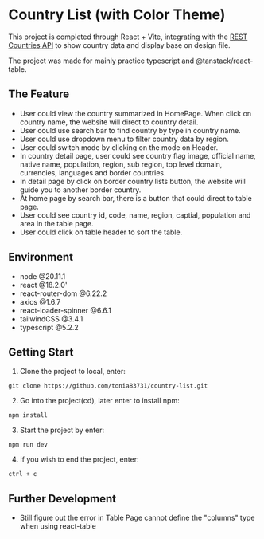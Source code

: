 # Country List (with Color Theme)

This project is completed through React + Vite, integrating with the [REST Countries API](https://restcountries.com) to show country data and display base on design file.

The project was made for mainly practice typescript and @tanstack/react-table.

## The Feature

- User could view the country summarized in HomePage. When click on country name, the website will direct to country detail.
- User could use search bar to find country by type in country name.
- User could use dropdown menu to filter country data by region.
- User could switch mode by clicking on the mode on Header.
- In country detail page, user could see country flag image, official name, native name, population, region, sub region, top level domain, currencies, languages and border countries.
- In detail page by click on border country lists button, the website will guide you to another border country.
- At home page by search bar, there is a button that could direct to table page.
- User could see country id, code, name, region, captial, population and area in the table page.
- User could click on table header to sort the table.

## Environment

- node @20.11.1
- react @18.2.0'
- react-router-dom @6.22.2
- axios @1.6.7
- react-loader-spinner @6.6.1
- tailwindCSS @3.4.1
- typescript @5.2.2

## Getting Start

1. Clone the project to local, enter:

```
git clone https://github.com/tonia83731/country-list.git
```

2. Go into the project(cd), later enter to install npm:

```
npm install
```

3. Start the project by enter:

```
npm run dev
```

4. If you wish to end the project, enter:

```
ctrl + c
```

## Further Development

- Still figure out the error in Table Page cannot define the "columns" type when using react-table
